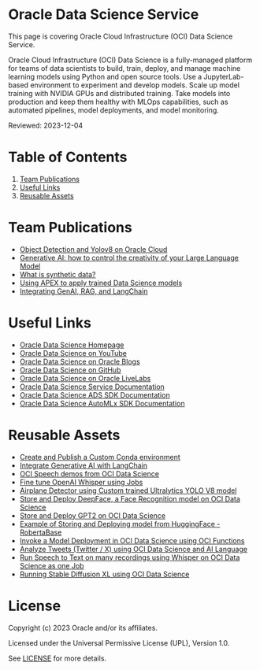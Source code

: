 # Oracle Data Science Service

This page is covering Oracle Cloud Infrastructure (OCI) Data Science Service.

Oracle Cloud Infrastructure (OCI) Data Science is a fully-managed platform for teams of data scientists to build, train, deploy, and manage machine learning models using Python and open source tools. Use a JupyterLab-based environment to experiment and develop models. Scale up model training with NVIDIA GPUs and distributed training. Take models into production and keep them healthy with MLOps capabilities, such as automated pipelines, model deployments, and model monitoring.

Reviewed: 2023-12-04


# Table of Contents

1. [Team Publications](#team-publications) 
2. [Useful Links](#useful-links)
3. [Reusable Assets](#reusable-assets)


# Team Publications

- [Object Detection and Yolov8 on Oracle Cloud](https://medium.com/the-modern-scientist/object-detection-and-yolo-v8-on-oracle-cloud-dc0380345915)
- [Generative AI: how to control the creativity of your Large Language Model](https://luigi-saetta.medium.com/generative-ai-how-to-control-the-creativity-of-your-large-language-model-c7b0322b4c3d)
- [What is synthetic data?](https://blogs.oracle.com/ai-and-datascience/post/what-is-synthetic-data)
- [Using APEX to apply trained Data Science models](https://blogs.oracle.com/ai-and-datascience/post/yolov5-models-in-apex-using-oracle-data-science)
- [Integrating GenAI, RAG, and LangChain](https://www.linkedin.com/posts/luigi-saetta_ai-genai-llm-activity-7127218835404795905-6vvi?utm_source=share&utm_medium=member_desktop)


# Useful Links

- [Oracle Data Science Homepage](https://www.oracle.com/uk/artificial-intelligence/data-science/)
- [Oracle Data Science on YouTube](https://www.youtube.com/playlist?list=PLKCk3OyNwIzv6CWMhvqSB_8MLJIZdO80L)
- [Oracle Data Science on Oracle Blogs](https://blogs.oracle.com/ai-and-datascience/)
- [Oracle Data Science on GitHub](https://github.com/oracle-samples/oci-data-science-ai-samples)
- [Oracle Data Science on Oracle LiveLabs](https://apexapps.oracle.com/pls/apex/r/dbpm/livelabs/livelabs-workshop-cards?p100_role=16&clear=100&session=11626256508663)
- [Oracle Data Science Service Documentation](https://docs.oracle.com/en-us/iaas/data-science/using/data-science.htm)
- [Oracle Data Science ADS SDK Documentation](https://accelerated-data-science.readthedocs.io/en/latest/index.html)
- [Oracle Data Science AutoMLx SDK Documentation](https://docs.oracle.com/en-us/iaas/tools/automlx/latest/html/multiversion/v23.1.1/index.html)


# Reusable Assets

- [Create and Publish a Custom Conda environment](https://github.com/bobpeulen/oracle_data_science_examples/blob/main/Custom_Conda_Run_Jobs_Examples.ipynb)
- [Integrate Generative AI with LangChain](https://github.com/luigisaetta/langchain_oracle)
- [OCI Speech demos from OCI Data Science](https://github.com/luigisaetta/oci-speech-demos)
- [Fine tune OpenAI Whisper using Jobs](https://github.com/luigisaetta/train-large-models)
- [Airplane Detector using Custom trained Ultralytics YOLO V8 model](https://github.com/luigisaetta/airplane_detector)
- [Store and Deploy DeepFace, a Face Recognition model on OCI Data Science](https://github.com/bobpeulen/oracle_data_science_examples/blob/main/deepface_oda_v3.ipynb)
- [Store and Deploy GPT2 on OCI Data Science](https://github.com/bobpeulen/model_deployment/blob/main/deploying_gpt2.ipynb)
- [Example of Storing and Deploying model from HuggingFace - RobertaBase](https://github.com/bobpeulen/model_deployment/blob/main/roberta_base_sentiment_deployed%20(1).ipynb)
- [Invoke a Model Deployment in OCI Data Science using OCI Functions](https://github.com/bobpeulen/oracle_data_science_examples/blob/main/functions_invoke_md.py)
- [Analyze Tweets (Twitter / X) using OCI Data Science and AI Language](https://github.com/bobpeulen/oracle_data_science_examples/blob/main/twitter_feed_sentiment.ipynb)
- [Run Speech to Text on many recordings using Whisper on OCI Data Science as one Job](https://github.com/bobpeulen/oracle_data_science_examples/blob/main/speech_to_text_qdrant_vector_db.ipynb)
- [Running Stable Diffusion XL using OCI Data Science](https://github.com/bobpeulen/stable_diff)


# License

Copyright (c) 2023 Oracle and/or its affiliates.

Licensed under the Universal Permissive License (UPL), Version 1.0.

See [LICENSE](https://github.com/oracle-devrel/technology-engineering/blob/folder-structure/LICENSE) for more details.
